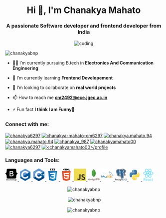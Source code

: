 <h1 align="center">Hi 👋, I'm Chanakya Mahato</h1>
<h3 align="center">A passionate Software developer and frontend developer from India</h3>

<p align="center"><img align="center" alt="coding" width="400" src="https://user-images.githubusercontent.com/55389276/140866485-8fb1c876-9a8f-4d6a-98dc-08c4981eaf70.gif"></p>

<p align="left"> <img src="https://komarev.com/ghpvc/?username=chanakyabnp&label=Profile%20views&color=0e75b6&style=flat" alt="chanakyabnp" /> </p>

- 👨‍🎓 I’m currently pursuing B.tech in **Electronics And Communication Engineering**

- 🌱 I’m currently learning **Frontend Developement**

- 🤝 I’m looking to collaborate on **real world projects**

- 📫 How to reach me **cm2492@ece.jgec.ac.in**

- ⚡ Fun fact **I think I am Funny👲**

<h3 align="left">Connect with me:</h3>
<p align="left">
<a href="https://twitter.com/chanakya6297" target="blank"><img align="center" src="https://raw.githubusercontent.com/rahuldkjain/github-profile-readme-generator/master/src/images/icons/Social/twitter.svg" alt="chanakya6297" height="30" width="40" /></a>
<a href="https://linkedin.com/in/chanakya-mahato-cm6297" target="blank"><img align="center" src="https://raw.githubusercontent.com/rahuldkjain/github-profile-readme-generator/master/src/images/icons/Social/linked-in-alt.svg" alt="chanakya-mahato-cm6297" height="30" width="40" /></a>
<a href="https://fb.com/chanakya.mahato.94" target="blank"><img align="center" src="https://raw.githubusercontent.com/rahuldkjain/github-profile-readme-generator/master/src/images/icons/Social/facebook.svg" alt="chanakya.mahato.94" height="30" width="40" /></a>
<a href="https://instagram.com/chanakya.mahato.94" target="blank"><img align="center" src="https://raw.githubusercontent.com/rahuldkjain/github-profile-readme-generator/master/src/images/icons/Social/instagram.svg" alt="chanakya.mahato.94" height="30" width="40" /></a>
<a href="https://www.codechef.com/users/chanakya_987" target="blank"><img align="center" src="https://cdn.jsdelivr.net/npm/simple-icons@3.1.0/icons/codechef.svg" alt="chanakya_987" height="30" width="40" /></a>
<a href="https://www.hackerrank.com/chanakyamahato00" target="blank"><img align="center" src="https://raw.githubusercontent.com/rahuldkjain/github-profile-readme-generator/master/src/images/icons/Social/hackerrank.svg" alt="chanakyamahato00" height="30" width="40" /></a>
<a href="https://www.leetcode.com/chanakya6297" target="blank"><img align="center" src="https://raw.githubusercontent.com/rahuldkjain/github-profile-readme-generator/master/src/images/icons/Social/leet-code.svg" alt="chanakya6297" height="30" width="40" /></a>
<a href="https://auth.geeksforgeeks.org/user/<chanakyamahato00>/profile" target="blank"><img align="center" src="https://raw.githubusercontent.com/rahuldkjain/github-profile-readme-generator/master/src/images/icons/Social/geeks-for-geeks.svg" alt="<chanakyamahato00>/profile" height="30" width="40" /></a>
</p>

<h3 align="left">Languages and Tools:</h3>
<p align="left"> <a href="https://getbootstrap.com" target="_blank" rel="noreferrer"> <img src="https://raw.githubusercontent.com/devicons/devicon/master/icons/bootstrap/bootstrap-plain-wordmark.svg" alt="bootstrap" width="40" height="40"/> </a> <a href="https://www.cprogramming.com/" target="_blank" rel="noreferrer"> <img src="https://raw.githubusercontent.com/devicons/devicon/master/icons/c/c-original.svg" alt="c" width="40" height="40"/> </a> <a href="https://www.w3schools.com/cpp/" target="_blank" rel="noreferrer"> <img src="https://raw.githubusercontent.com/devicons/devicon/master/icons/cplusplus/cplusplus-original.svg" alt="cplusplus" width="40" height="40"/> </a> <a href="https://www.w3schools.com/css/" target="_blank" rel="noreferrer"> <img src="https://raw.githubusercontent.com/devicons/devicon/master/icons/css3/css3-original-wordmark.svg" alt="css3" width="40" height="40"/> </a> <a href="https://www.w3.org/html/" target="_blank" rel="noreferrer"> <img src="https://raw.githubusercontent.com/devicons/devicon/master/icons/html5/html5-original-wordmark.svg" alt="html5" width="40" height="40"/> </a> <a href="https://developer.mozilla.org/en-US/docs/Web/JavaScript" target="_blank" rel="noreferrer"> <img src="https://raw.githubusercontent.com/devicons/devicon/master/icons/javascript/javascript-original.svg" alt="javascript" width="40" height="40"/> </a> <a href="https://www.mongodb.com/" target="_blank" rel="noreferrer"> <img src="https://raw.githubusercontent.com/devicons/devicon/master/icons/mongodb/mongodb-original-wordmark.svg" alt="mongodb" width="40" height="40"/> </a> <a href="https://www.mysql.com/" target="_blank" rel="noreferrer"> <img src="https://raw.githubusercontent.com/devicons/devicon/master/icons/mysql/mysql-original-wordmark.svg" alt="mysql" width="40" height="40"/> </a> <a href="https://www.postgresql.org" target="_blank" rel="noreferrer"> <img src="https://raw.githubusercontent.com/devicons/devicon/master/icons/postgresql/postgresql-original-wordmark.svg" alt="postgresql" width="40" height="40"/> </a> <a href="https://www.python.org" target="_blank" rel="noreferrer"> <img src="https://raw.githubusercontent.com/devicons/devicon/master/icons/python/python-original.svg" alt="python" width="40" height="40"/> </a> <a href="https://reactjs.org/" target="_blank" rel="noreferrer"> <img src="https://raw.githubusercontent.com/devicons/devicon/master/icons/react/react-original-wordmark.svg" alt="react" width="40" height="40"/> </a> </p>

<p align="center"><img align="center" src="https://github-readme-stats.vercel.app/api/top-langs?username=chanakyabnp&show_icons=true&locale=en&layout=compact" alt="chanakyabnp" /></p>

<p align="center">&nbsp;<img align="center" src="https://github-readme-stats.vercel.app/api?username=chanakyabnp&show_icons=true&locale=en" alt="chanakyabnp" /></p>

<p align="center"><img align="center" src="https://github-readme-streak-stats.herokuapp.com/?user=chanakyabnp&" alt="chanakyabnp" /></p>

